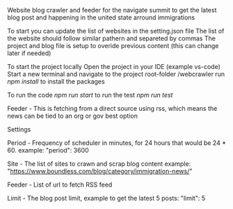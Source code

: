 Website blog crawler and feeder for the navigate summit to get the latest blog post and happening in the united state arround immigrations

To start you can update the list of websites in the setting.json file The list of the website should follow similar pathern and separeted by commas The project and blog file is setup to overide previous content (this can change later if needed)

To start the project locally Open the project in your IDE (example vs-code) Start a new terminal and navigate to the project root-folder /webcrawler run *npm install* to install the packages

To run the code *npm run start* to run the test *npm run test*

Feeder - This is fetching from a direct source using rss, which means the news can be tied to an org or gov best option

Settings

Period - Frequency of scheduler in minutes, for 24 hours that would be 24 * 60. example: "period": 3600

Site - The list of sites to crawn and scrap blog content example: "https://www.boundless.com/blog/category/immigration-news/"

Feeder - List of url to fetch RSS feed

Limit - The blog post limit, example to get the latest 5 posts: "limit": 5